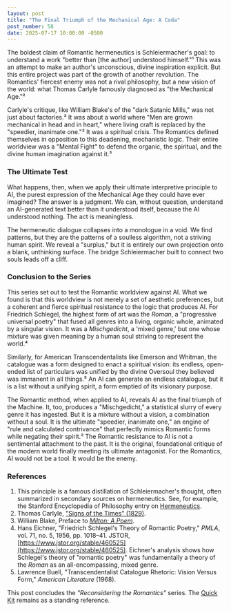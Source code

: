 ```yaml
---
layout: post
title: "The Final Triumph of the Mechanical Age: A Coda"
post_number: 58
date: 2025-07-17 10:00:00 -0500
---
```


The boldest claim of Romantic hermeneutics is Schleiermacher's goal: to understand a work "better than [the author] understood himself."¹ This was an attempt to make an author's unconscious, divine inspiration explicit. But this entire project was part of the growth of another revolution. The Romantics' fiercest enemy was not a rival philosophy, but a new vision of the world: what Thomas Carlyle famously diagnosed as "the Mechanical Age."²

Carlyle's critique, like William Blake's of the "dark Satanic Mills," was not just about factories.³ It was about a world where "Men are grown mechanical in head and in heart," where living craft is replaced by the "speedier, inanimate one."² It was a spiritual crisis. The Romantics defined themselves in opposition to this deadening, mechanistic logic. Their entire worldview was a "Mental Fight" to defend the organic, the spiritual, and the divine human imagination against it.³

### The Ultimate Test

What happens, then, when we apply their ultimate interpretive principle to AI, the purest expression of the Mechanical Age they could have ever imagined? The answer is a judgment. We can, without question, understand an AI-generated text better than it understood itself, because the AI understood nothing. The act is meaningless.

The hermeneutic dialogue collapses into a monologue in a void. We find patterns, but they are the patterns of a soulless algorithm, not a striving human spirit. We reveal a "surplus," but it is entirely our own projection onto a blank, unthinking surface. The bridge Schleiermacher built to connect two souls leads off a cliff.

### Conclusion to the Series

This series set out to test the Romantic worldview against AI. What we found is that this worldview is not merely a set of aesthetic preferences, but a coherent and fierce spiritual resistance to the logic that produces AI. For Friedrich Schlegel, the highest form of art was the *Roman*, a "progressive universal poetry" that fused all genres into a living, organic whole, animated by a singular vision. It was a *Mischgedicht*, a 'mixed genre,' but one whose mixture was given meaning by a human soul striving to represent the world.⁴

Similarly, for American Transcendentalists like Emerson and Whitman, the catalogue was a form designed to enact a spiritual vision: its endless, open-ended list of particulars was unified by the divine Oversoul they believed was immanent in all things.⁵ An AI can generate an endless catalogue, but it is a list without a unifying spirit, a form emptied of its visionary purpose.

The Romantic method, when applied to AI, reveals AI as the final triumph of the Machine. It, too, produces a "Mischgedicht," a statistical slurry of every genre it has ingested. But it is a mixture without a vision, a combination without a soul. It is the ultimate "speedier, inanimate one," an engine of "rule and calculated contrivance" that perfectly mimics Romantic forms while negating their spirit.² The Romantic resistance to AI is not a sentimental attachment to the past. It is the original, foundational critique of the modern world finally meeting its ultimate antagonist. For the Romantics, AI would not be a tool. It would be the enemy.

### References

1. This principle is a famous distillation of Schleiermacher's thought, often summarized in secondary sources on hermeneutics. See, for example, the Stanford Encyclopedia of Philosophy entry on [Hermeneutics](https://plato.stanford.edu/entries/hermeneutics/).
2. Thomas Carlyle, ["Signs of the Times" (1829)](https://victorianweb.org/authors/carlyle/signs1.html).
3. William Blake, Preface to [*Milton: A Poem*](https://blakearchive.org/work/milton).
4. Hans Eichner, "Friedrich Schlegel's Theory of Romantic Poetry," *PMLA*, vol. 71, no. 5, 1956, pp. 1018–41. JSTOR, [https://www.jstor.org/stable/460525](https://www.jstor.org/stable/460525). Eichner's analysis shows how Schlegel's theory of "romantic poetry" was fundamentally a theory of the *Roman* as an all-encompassing, mixed genre.
5. Lawrence Buell, "Transcendentalist Catalogue Rhetoric: Vision Versus Form," *American Literature* (1968).

This post concludes the *"Reconsidering the Romantics"* series. The [Quick Kit](/romantic-quick-kit) remains as a standing reference.